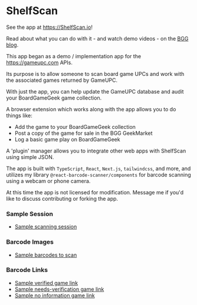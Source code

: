 # ShelfScan

See the app at https://ShelfScan.io!

Read about what you can
do with it - and watch demo videos - on the
[BGG blog](https://boardgamegeek.com/blog/16520/shelfscan-news).

This app began as a demo / implementation app for the
https://gameupc.com APIs.

Its purpose is to allow someone to scan
board game UPCs and work with the associated games
returned by GameUPC.

With just the app, you can help update the GameUPC database
and audit your BoardGameGeek game collection.

A browser extension which works along with
the app allows you to do things like:

- Add the game to your BoardGameGeek collection
- Post a copy of the game for sale in the BGG GeekMarket
- Log a basic game play on BoardGameGeek

A 'plugin' manager allows you to integrate other web apps with
ShelfScan using simple JSON.

The app is built with `TypeScript`, `React`, `Next.js`,
`tailwindcss`, and more, and utilizes my library
`@react-barcode-scanner/components` for barcode
scanning using a webcam or phone camera.

At this time the app is not licensed for modification.  Message me
if you'd like to discuss contributing or forking the app.

### Sample Session

- [Sample scanning session](https://shelfscan.io/?u=auhgeaaf.a6qhsifv.8xpr0k48.19ep3ngxq.1wa2w78td.bcpzlcgs.2ui4plrn9.1bzdy84iq.1c3wzemki.8ejpqxn5.auib8nrk.9azysvve)

### Barcode Images
- [Sample barcodes to scan](./assets/game-barcodes/UPCs.md)

### Barcode Links

- [Sample verified game link](https://shelfscan.io/upc/111111111111)
- [Sample needs-verification game link](https://shelfscan.io/upc/222222222222)
- [Sample no information game link](https://shelfscan.io/upc/333333333333)
<!-- - [Official testing barcodes](./assets/game-barcodes/testing/UPCs.md) -->
